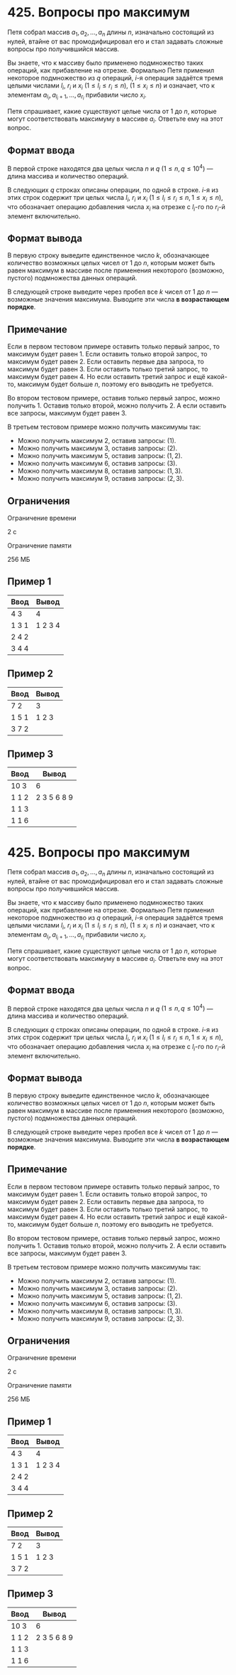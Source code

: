 # 425. Вопросы про максимум

Петя собрал массив $a_1, a_2, \ldots, a_n$ длины $n$, изначально состоящий из нулей, втайне от вас промодифицировал его и стал задавать сложные вопросы про получившийся массив.

Вы знаете, что к массиву было применено подмножество таких операций, как прибавление на отрезке. Формально Петя применил некоторое подмножество из $q$ операций, $i$-я операция задаётся тремя целыми числами $l_i$, $r_i$ и $x_i$ $(1 \leq l_i \leq r_i \leq n)$, $(1 \leq x_i \leq n)$ и означает, что к элементам $a_{l_i}, a_{l_i + 1}, \ldots, a_{r_i}$ прибавили число $x_i$.

Петя спрашивает, какие существуют целые числа от $1$ до $n$, которые могут соответствовать максимуму в массиве $a_i$. Ответьте ему на этот вопрос.

## Формат ввода

В первой строке находятся два целых числа $n$ и $q$ $(1 \leq n, q \leq 10^{4})$ — длина массива и количество операций.

В следующих $q$ строках описаны операции, по одной в строке. $i$-я из этих строк содержит три целых числа $l_i$, $r_i$ и $x_i$ $(1 \leq l_i \leq r_i \leq n, 1 \leq x_i \leq n)$, что обозначает операцию добавления числа $x_i$ на отрезке с $l_i$-го по $r_i$-й элемент включительно.

## Формат вывода

В первую строку выведите единственное число $k$, обозначающее количество возможных целых чисел от $1$ до $n$, которым может быть равен максимум в массиве после применения некоторого (возможно, пустого) подмножества данных операций.

В следующей строке выведите через пробел все $k$ чисел от $1$ до $n$ — возможные значения максимума. Выводите эти числа **в возрастающем порядке**.

## Примечание

Если в первом тестовом примере оставить только первый запрос, то максимум будет равен $1$. Если оставить только второй запрос, то максимум будет равен $2$. Если оставить первые два запроса, то максимум будет равен $3$. Если оставить только третий запрос, то максимум будет равен $4$. Но если оставить третий запрос и ещё какой-то, максимум будет больше $n$, поэтому его выводить не требуется.

Во втором тестовом примере, оставив только первый запрос, можно получить $1$. Оставив только второй, можно получить $2$. А если оставить все запросы, максимум будет равен $3$.

В третьем тестовом примере можно получить максимумы так:

- Можно получить максимум $2$, оставив запросы: $(1)$.
- Можно получить максимум $3$, оставив запросы: $(2)$.
- Можно получить максимум $5$, оставив запросы: $(1, 2)$.
- Можно получить максимум $6$, оставив запросы: $(3)$.
- Можно получить максимум $8$, оставив запросы: $(1, 3)$.
- Можно получить максимум $9$, оставив запросы: $(2, 3)$.

## Ограничения

Ограничение времени

2 с

Ограничение памяти

256 МБ

## Пример 1

Ввод  | Вывод
------|--------
4 3   | 4
1 3 1 | 1 2 3 4
2 4 2 |
3 4 4 |

## Пример 2

Ввод  | Вывод
------|------
7 2   | 3
1 5 1 | 1 2 3
3 7 2 |

## Пример 3

Ввод  | Вывод
------|------------
10 3  | 6
1 1 2 | 2 3 5 6 8 9
1 1 3 |
1 1 6 |
# 425. Вопросы про максимум

Петя собрал массив $a_1, a_2, \ldots, a_n$ длины $n$, изначально состоящий из нулей, втайне от вас промодифицировал его и стал задавать сложные вопросы про получившийся массив.

Вы знаете, что к массиву было применено подмножество таких операций, как прибавление на отрезке. Формально Петя применил некоторое подмножество из $q$ операций, $i$-я операция задаётся тремя целыми числами $l_i$, $r_i$ и $x_i$ $(1 \leq l_i \leq r_i \leq n)$, $(1 \leq x_i \leq n)$ и означает, что к элементам $a_{l_i}, a_{l_i + 1}, \ldots, a_{r_i}$ прибавили число $x_i$.

Петя спрашивает, какие существуют целые числа от $1$ до $n$, которые могут соответствовать максимуму в массиве $a_i$. Ответьте ему на этот вопрос.

## Формат ввода

В первой строке находятся два целых числа $n$ и $q$ $(1 \leq n, q \leq 10^{4})$ — длина массива и количество операций.

В следующих $q$ строках описаны операции, по одной в строке. $i$-я из этих строк содержит три целых числа $l_i$, $r_i$ и $x_i$ $(1 \leq l_i \leq r_i \leq n, 1 \leq x_i \leq n)$, что обозначает операцию добавления числа $x_i$ на отрезке с $l_i$-го по $r_i$-й элемент включительно.

## Формат вывода

В первую строку выведите единственное число $k$, обозначающее количество возможных целых чисел от $1$ до $n$, которым может быть равен максимум в массиве после применения некоторого (возможно, пустого) подмножества данных операций.

В следующей строке выведите через пробел все $k$ чисел от $1$ до $n$ — возможные значения максимума. Выводите эти числа **в возрастающем порядке**.

## Примечание

Если в первом тестовом примере оставить только первый запрос, то максимум будет равен $1$. Если оставить только второй запрос, то максимум будет равен $2$. Если оставить первые два запроса, то максимум будет равен $3$. Если оставить только третий запрос, то максимум будет равен $4$. Но если оставить третий запрос и ещё какой-то, максимум будет больше $n$, поэтому его выводить не требуется.

Во втором тестовом примере, оставив только первый запрос, можно получить $1$. Оставив только второй, можно получить $2$. А если оставить все запросы, максимум будет равен $3$.

В третьем тестовом примере можно получить максимумы так:

- Можно получить максимум $2$, оставив запросы: $(1)$.
- Можно получить максимум $3$, оставив запросы: $(2)$.
- Можно получить максимум $5$, оставив запросы: $(1, 2)$.
- Можно получить максимум $6$, оставив запросы: $(3)$.
- Можно получить максимум $8$, оставив запросы: $(1, 3)$.
- Можно получить максимум $9$, оставив запросы: $(2, 3)$.

## Ограничения

Ограничение времени

2 с

Ограничение памяти

256 МБ

## Пример 1

Ввод  | Вывод
------|--------
4 3   | 4
1 3 1 | 1 2 3 4
2 4 2 |
3 4 4 |

## Пример 2

Ввод  | Вывод
------|------
7 2   | 3
1 5 1 | 1 2 3
3 7 2 |

## Пример 3

Ввод  | Вывод
------|------------
10 3  | 6
1 1 2 | 2 3 5 6 8 9
1 1 3 |
1 1 6 |

